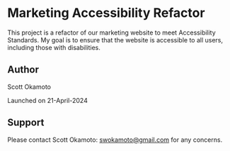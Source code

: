 # Marketing Accessibility Refactor

This project is a refactor of our marketing website to meet Accessibility Standards. My goal is to ensure that the website is accessible to all users, including those with disabilities.

## Author

Scott Okamoto

Launched on 21-April-2024

## Support

Please contact Scott Okamoto: swokamoto@gmail.com for any concerns.